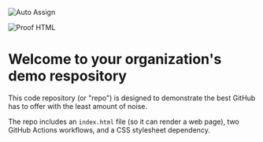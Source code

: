 ![Auto Assign](https://github.com/CTF-name/demo-repository/actions/workflows/auto-assign.yml/badge.svg)

![Proof HTML](https://github.com/CTF-name/demo-repository/actions/workflows/proof-html.yml/badge.svg)

# Welcome to your organization's demo respository
This code repository (or "repo") is designed to demonstrate the best GitHub has to offer with the least amount of noise.

The repo includes an `index.html` file (so it can render a web page), two GitHub Actions workflows, and a CSS stylesheet dependency.
